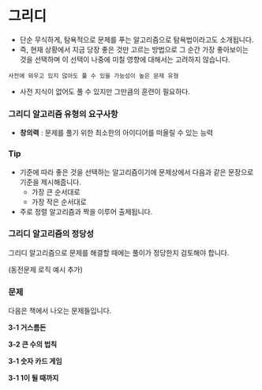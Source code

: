 # 그리디

- 단순 무식하게, 탐욕적으로 문제를 푸는 알고리즘으로 탐욕법이라고도 소개됩니다.
- 즉, 현재 상황에서 지금 당장 좋은 것만 고르는 방법으로 그 순간 가장 좋아보이는 것을 선택하며 이 선택이 나중에 미칠 영향에 대해서는 고려하지 않습니다.

``` 사전에 외우고 있지 않아도 풀 수 있을 가능성이 높은 문제 유형 ```

- 사전 지식이 없어도 풀 수 있지만 그만큼의 훈련이 필요하다.

### 그리디 알고리즘 유형의 요구사항
- **창의력**  :  문제를 풀기 위한 최소한의 아이디어를 떠올릴 수 있는 능력

### Tip
- 기준에 따라 좋은 것을 선택하는 알고리즘이기에 문제상에서 다음과 같은 문장으로 기준을 제시해줍니다.
    - 가장 큰 순서대로
    - 가장 작은 순서대로
- 주로 정렬 알고리즘과 짝을 이루어 출제됩니다.

### 그리디 알고리즘의 정당성
그리디 알고리즘으로 문제를 해결할 때에는 풀이가 정당한지 검토해야 합니다.

(동전문제 로직 예시 추가)

### 문제
다음은 책에서 나오는 문제들입니다.

**3-1 거스름돈**

**3-2 큰 수의 법칙**

**3-1 숫자 카드 게임**

**3-1 1이 될 때까지**